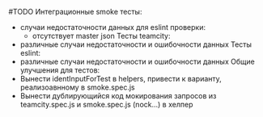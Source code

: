 #TODO
Интеграционные smoke тесты:
* случаи недостаточности данных для eslint проверки:
  * отсутствует master json
Тесты teamcity:
* различные случаи недостаточности и ошибочности данных
Тесты eslint:
* различные случаи недостаточности и ошибочности данных
Общие улучшения для тестов:
* Вынести identInputForTest в helpers, привести к варианту, реализоавнному в smoke.spec.js
* Вынести дублирующийся код мокирования запросов из teamcity.spec.js и smoke.spec.js (nock...) в хелпер
